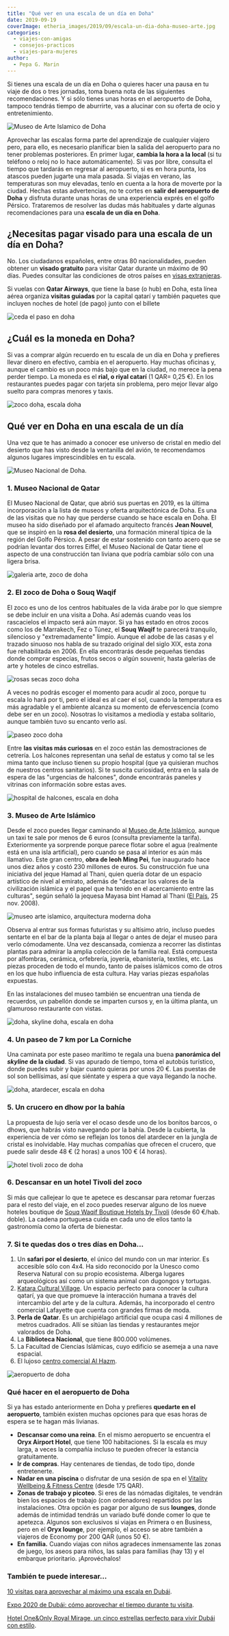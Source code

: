 ```yaml
---
title: "Qué ver en una escala de un día en Doha"
date: 2019-09-19
coverImage: etheria_images/2019/09/escala-un-dia-doha-museo-arte.jpg
categories: 
  - viajes-con-amigas
  - consejos-practicos
  - viajes-para-mujeres
author: 
  - Pepa G. Marin
---
```


Si tienes una escala de un día en Doha o quieres hacer una pausa en tu viaje de dos o tres jornadas, toma buena nota de las siguientes recomendaciones. Y si sólo tienes unas horas en el aeropuerto de Doha, tampoco tendrás tiempo de aburrirte, vas a alucinar con su oferta de ocio y entretenimiento.

![Museo de Arte Islamico de Doha](etheria_images/2019/09/escala-doha-museo-arte-islamico-900x580.jpg "Museo de Arte Islámico de Doha. © Pepa Gª")

Aprovechar las escalas forma parte del aprendizaje de cualquier viajero pero, para ello, 
es necesario planificar bien la salida del aeropuerto para no tener problemas 
posteriores. En primer lugar, **cambia la hora a la local** (si tu teléfono o reloj no 
lo hace automáticamente). Si vas por libre, consulta el tiempo que tardarás en regresar 
al aeropuerto, si es en hora punta, los atascos pueden jugarte una mala pasada. Si 
viajas en verano, las temperaturas son muy elevadas, tenlo en cuenta a la hora de 
moverte por la ciudad. Hechas estas advertencias, no te cortes en **salir del aeropuerto 
de Doha** y disfruta durante unas horas de una experiencia exprés en el golfo Pérsico. 
Trataremos de resolver las dudas más habituales y darte algunas recomendaciones para una 
**escala de un día en Doha**. 

## ¿Necesitas pagar visado para una escala de un día en Doha?

No. Los ciudadanos españoles, entre otras 80 nacionalidades, pueden obtener un **visado 
gratuito** para visitar Qatar durante un máximo de 90 días. Puedes consultar las 
condiciones de otros países en [visas 
extranjeras](https://www.qatarairways.com/en/visa-free-arrival.html). 

Si vuelas con **Qatar Airways**, que tiene la base (o hub) en Doha, esta línea aérea 
organiza **visitas guiadas** por la capital qatarí y también paquetes que incluyen 
noches de hotel (de pago) junto con el billete 

![ceda el paso en doha](etheria_images/2019/09/escala-doha-trafico-900x600.jpg "Curiosidad: señales de tráfico en Doha. © Pepa Gª")

## ¿Cuál es la moneda en Doha?

Si vas a comprar algún recuerdo en tu escala de un día en Doha y prefieres llevar dinero 
en efectivo, cambia en el aeropuerto. Hay muchas oficinas y, aunque el cambio es un poco 
más bajo que en la ciudad, no merece la pena perder tiempo. La moneda es el **rial, o 
riyal catarí** (1 QAR= 0,25 €). En los restaurantes puedes pagar con tarjeta sin 
problema, pero mejor llevar algo suelto para compras menores y taxis. 

![zoco doha, escala doha](etheria_images/2019/09/escala-doha-paseo-zoco-900x409.jpg "Zoco de Doha. © Pepa Gª")

## Qué ver en Doha en una escala de un día

Una vez que te has animado a conocer ese universo de cristal en medio del desierto que 
has visto desde la ventanilla del avión, te recomendamos algunos lugares imprescindibles 
en tu escala. 

![Museo Nacional de Doha.](etheria_images/2019/09/nuevo-museo-nacional-doha-qatar-730x1024.jpg "Museo Nacional de Doha. © MK Sriram")

### 1\. Museo Nacional de Qatar

El Museo Nacional de Qatar, que abrió sus puertas en 2019, es la última incorporación a 
la lista de museos y oferta arquitectónica de Doha. Es una de las visitas que no hay que 
perderse cuando se hace escala en Doha. El museo ha sido diseñado por el afamado 
arquitecto francés **Jean Nouvel**, que se inspiró en la **rosa del desierto**, una 
formación mineral típica de la región del Golfo Pérsico. A pesar de estar sostenido con 
tanto acero que se podrían levantar dos torres Eiffel, el Museo Nacional de Qatar tiene 
el aspecto de una construcción tan liviana que podría cambiar sólo con una ligera brisa. 

![galeria arte, zoco de doha](etheria_images/2019/09/escala-doha-galeria-arte-900x635.jpg "Galería de arte en el zoco de Doha. © Pepa Gª")

### 2\. El zoco de Doha o Souq Waqif

El zoco es uno de los centros habituales de la vida árabe por lo que siempre se debe 
incluir en una visita a Doha. Así además cuando veas los rascacielos el impacto será aún 
mayor. Si ya has estado en otros zocos como los de Marrakech, Fez o Túnez, el **Souq 
Waqif** te parecerá tranquilo, silencioso y "extremadamente" limpio. Aunque el adobe de 
las casas y el trazado sinuoso nos habla de su trazado original del siglo XIX, esta zona 
fue rehabilitada en 2006. En ella encontrarás desde pequeñas tiendas donde comprar 
especias, frutos secos o algún souvenir, hasta galerías de arte y hoteles de cinco 
estrellas. 

![rosas secas zoco doha](etheria_images/2019/09/escala-doha-zocos-rosas-900x600.jpg "Rosas secas en el zoco. © Pepa Gª")

A veces no podrás escoger el momento para acudir al zoco, porque tu escala lo hará por 
ti, pero el ideal es al caer el sol, cuando la temperatura es más agradable y el 
ambiente alcanza su momento de efervescencia (como debe ser en un zoco). Nosotras lo 
visitamos a mediodía y estaba solitario, aunque también tuvo su encanto verlo así. 

![paseo zoco doha](etheria_images/2019/09/escala-doha-zoco-712x1024.jpg "Callejuelas del zoco de Doha. © Pepa Gª.")

Entre **las visitas más curiosas** en el zoco están las demostraciones de cetrería. Los 
halcones representan una señal de estatus y como tal se les mima tanto que incluso 
tienen su propio hospital (que ya quisieran muchos de nuestros centros sanitarios). Si 
te suscita curiosidad, entra en la sala de espera de las "urgencias de halcones", donde 
encontrarás paneles y vitrinas con información sobre estas aves. 

![hospital de halcones, escala en doha](etheria_images/2019/09/escala-doha-hospital-halcones-900x575.jpg "Nervios en el mostrador de 'Urgencias'. © Pepa Gª.")

### 3\. Museo de Arte Islámico

Desde el zoco puedes llegar caminando al [Museo de Arte 
Islámico](http://www.mia.org.qa/en/), aunque un taxi te sale por menos de 6 euros 
(consulta previamente la tarifa). Exteriormente ya sorprende porque parece flotar sobre 
el agua (realmente está en una isla artificial), pero cuando se pasa al interior es aún 
más llamativo. Este gran centro, **obra de Ieoh Ming Pei**, fue inaugurado hace unos 
diez años y costó 230 millones de euros. Su construcción fue una iniciativa del jeque 
Hamad al Thani, quien quería dotar de un espacio artístico de nivel al emirato, además 
de "destacar los valores de la civilización islámica y el papel que ha tenido en el 
acercamiento entre las culturas", según señaló la jequesa Mayasa bint Hamad al Thani 
([El País](https://elpais.com/diario/2008/11/25/cultura/1227567604_850215.html), 25 nov. 
2008). 

![museo arte islamico, arquitectura moderna doha](etheria_images/2019/09/escala-un-dia-doha-museo-arte-900x600.jpg "Futurista interior del Museo de Arte Islámico de Doha. © Pepa Gª.")

Observa al entrar sus formas futuristas y su altísimo atrio, incluso puedes sentarte en 
el bar de la planta baja al llegar o antes de dejar el museo para verlo cómodamente. Una 
vez descansada, comienza a recorrer las distintas plantas para admirar la amplia 
colección de la familia real. Está compuesta por alfombras, cerámica, orfebrería, 
joyería, ebanistería, textiles, etc. Las piezas proceden de todo el mundo, tanto de 
países islámicos como de otros en los que hubo influencia de esta cultura. Hay varias 
piezas españolas expuestas. 

En las instalaciones del museo también se encuentran una tienda de recuerdos, un 
pabellón donde se imparten cursos y, en la última planta, un glamuroso restaurante con 
vistas. 

![doha, skyline doha, escala en doha](etheria_images/2019/09/doha-escala-panoramica-900x542.jpg "Panorámica del skyline de Doha. ©Florian Wehde/ Unsplash")

### 4\. Un paseo de 7 km por La Corniche

Una caminata por este paseo marítimo te regala una buena **panorámica del _skyline_ de 
la ciudad**. Si vas apurado de tiempo, toma el autobús turístico, donde puedes subir y 
bajar cuanto quieras por unos 20 €. Las puestas de sol son bellísimas, así que siéntate 
y espera a que vaya llegando la noche. 

![doha, atardecer, escala en doha](etheria_images/2019/09/escala-doha-marina-atardecer-900x518.jpg "Atardecer sobre la Marina de Doha. ©PB")

### 5\. Un crucero en dhow por la bahía

La propuesta de lujo sería ver el ocaso desde uno de los bonitos barcos, o dhows, que 
habrás visto navegando por la bahía. Desde la cubierta, la experiencia de ver cómo se 
reflejan los tonos del atardecer en la jungla de cristal es inolvidable. Hay muchas 
compañías que ofrecen el crucero, que puede salir desde 48 € (2 horas) a unos 100 € (4 
horas). 

![hotel tivoli zoco de doha](etheria_images/2019/09/hotel-escala-doha-900x590.jpg "Hotel Tivoli situado en el zoco de Doha. © Pepa Gª.")

### 6\. Descansar en un hotel Tivoli del zoco

Si más que callejear lo que te apetece es descansar para retomar fuerzas para el resto 
del viaje, en el zoco puedes reservar alguno de los nueve hoteles boutique de [Souq 
Waqif Boutique Hotels by Tivoli](https://www.tivolihotels.com/en/souq-waqif-doha) (desde 
60 €/hab. doble). La cadena portuguesa cuida en cada uno de ellos tanto la gastronomía 
como la oferta de bienestar. 

### 7\. Si te quedas dos o tres días en Doha...

1. Un **safari por el desierto**, el único del mundo con un mar interior. Es accesible sólo con 4x4. Ha sido reconocido por la Unesco como Reserva Natural con su propio ecosistema. Alberga lugares arqueológicos así como un sistema animal con dugongos y tortugas.
2. [Katara Cultural Village](http://www.katara.net/en). Un espacio perfecto para conocer la cultura qatarí, ya que que promueve la interacción humana a través del intercambio del arte y de la cultura. Además, ha incorporado el centro comercial Lafayette que cuenta con grandes firmas de moda.
3. **Perla de Qatar**. Es un archipiélago artificial que ocupa casi 4 millones de metros cuadrados. Allí se sitúan las tiendas y restaurantes mejor valorados de Doha.
4. La **Biblioteca Nacional**, que tiene 800.000 volúmenes.
5. La Facultad de Ciencias Islámicas, cuyo edificio se asemeja a una nave espacial.
6. El lujoso [centro comercial Al Hazm](https://www.alhazm.com/).

![aeropuerto de doha](etheria_images/2019/09/aeropuerto-doha-900x415.jpg "© Aeropuerto de Doha.")

### Qué hacer en el aeropuerto de Doha

Si ya has estado anteriormente en Doha y prefieres **quedarte en el aeropuerto**, 
también existen muchas opciones para que esas horas de espera se te hagan más livianas. 

- **Descansar como una reina**. En el mismo aeropuerto se encuentra el **Oryx Airport Hotel**, que tiene 100 habitaciones. Si la escala es muy larga, a veces la compañía incluso te pueden ofrecer la estancia gratuitamente.
- **Ir de compras**. Hay centenares de tiendas, de todo tipo, donde entretenerte.
- **Nadar en una piscina** o disfrutar de una sesión de spa en el [Vitality Wellbeing & Fitness Centre](https://dohahamadairport.com/relax/vitality-wellbeing-fitness-centre) (desde 175 QAR).
- **Zonas de trabajo y picoteo**. Si eres de las nómadas digitales, te vendrán bien los espacios de trabajo (con ordenadores) repartidos por las instalaciones. Otra opción es pagar por alguno de sus **lounges**, donde además de intimidad tendrás un variado bufé donde comer lo que te apetezca. Algunos son exclusivos si viajas en Primera o en Business, pero en el **Oryx lounge**, por ejemplo, el acceso se abre también a viajeros de Economy por 200 QAR (unos 50 €).
- **En familia.** Cuando viajas con niños agradeces inmensamente las zonas de juego, los aseos para niños, las salas para familias (hay 13) y el embarque prioritario. ¡Aprovéchalos!

### También te puede interesar...

[10 visitas para aprovechar al máximo una escala en 
Dubái](https://etheriamagazine.com/2019/05/31/como-aprovechar-una-escala-en-dubai/). 

[Expo 2020 de Dubái: cómo aprovechar el tiempo durante tu 
visita](https://etheriamagazine.com/2021/12/20/visita-a-expo-2020-dubai/). 

[Hotel One&Only Royal Mirage, un cinco estrellas perfecto para vivir Dubái con 
estilo](https://etheriamagazine.com/2022/02/04/hotel-lujo-one-only-royal-mirage-dubai/).
